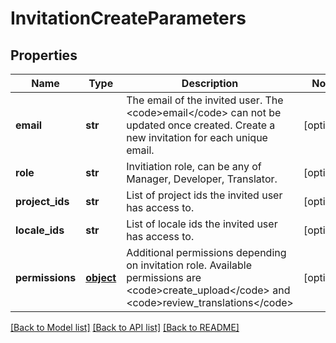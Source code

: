 # InvitationCreateParameters

## Properties
Name | Type | Description | Notes
------------ | ------------- | ------------- | -------------
**email** | **str** | The email of the invited user. The &lt;code&gt;email&lt;/code&gt; can not be updated once created. Create a new invitation for each unique email. | [optional] 
**role** | **str** | Invitiation role, can be any of Manager, Developer, Translator. | [optional] 
**project_ids** | **str** | List of project ids the invited user has access to. | [optional] 
**locale_ids** | **str** | List of locale ids the invited user has access to. | [optional] 
**permissions** | [**object**](.md) | Additional permissions depending on invitation role. Available permissions are &lt;code&gt;create_upload&lt;/code&gt; and &lt;code&gt;review_translations&lt;/code&gt; | [optional] 

[[Back to Model list]](../README.md#documentation-for-models) [[Back to API list]](../README.md#documentation-for-api-endpoints) [[Back to README]](../README.md)


